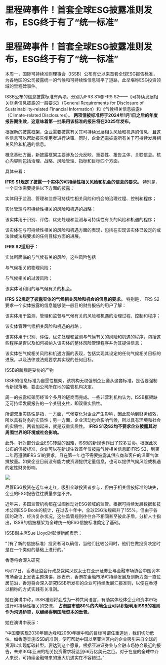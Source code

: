 # 里程碑事件！首套全球ESG披露准则发布，ESG终于有了“统一标准”

# 里程碑事件！首套全球ESG披露准则发布，ESG终于有了“统一标准”

本周一，国际可持续准则理事会（ISSB）公布有史以来首套全球ESG报告标准，为各地区的公司披露统一的气候和可持续性信息铺平了道路，此举堪称ESG投资领域的里程碑事件。

ISSB公布的信息披露标准有两项，分别为IFRS S1和IFRS S2——《可持续发展相关财务信息披露的一般要求》（General Requirements
for Disclosure of Sustainability-related Financial
Information）和《气候相关信息披露》（Climate-related Disclosures）。
**两项信披标准将于2024年1月1日之后的年度报告期生效，这意味着第一批采用该标准的报告将在2025年发布。**

根据新的披露框架，企业需要披露有关其可持续发展相关风险和机遇的信息，且这些信息可以帮助报告使用者进行决策。同时，企业还需披露所有关于可持续发展相关风险和机遇的信息。

概念基础方面，新披露框架主要涉及公允反映、重要性、报告主体、关联信息。核心内容则包括治理、战略、风险管理、指标和目标四个方面。

具体来看：

**IFRS S1规定了披露一个实体的可持续性相关风险和机会的信息的要求。** 特别是，一个实体需要提供以下方面的披露：

实体用于监测、管理和监督可持续性相关风险和机会的治理过程、控制和程序；

实体管理与可持续性相关的风险和机遇的战略；

该实体用于识别、评估、优先处理和监测与可持续性有关的风险和机遇的程序；

该实体在与可持续性相关的风险和机遇方面的表现，包括在实现该实体已设定的或法律或法规要求的任何目标方面的进展。

**IFRS S2适用于：**

实体所面临的与气候有关的风险，这些风险包括

与气候相关的物理风险；

与气候相关的过渡风险；

该实体可利用的与气候有关的机会。

**IFRS S2规定了披露实体的气候相关风险和机会的信息的要求。** 特别是，IFRS S2要求一个实体披露的信息能够使一般目的财务报告的用户了解：

该实体用于监测、管理和监督与气候有关的风险和机遇的治理过程、控制和程序；

该实体管理气候相关风险和机遇的战略；

该实体用于识别、评估、优先处理和监测与气候有关的风险和机遇的程序，包括这些程序是否以及如何被纳入该实体的整体风险管理程序并为其提供信息；

该实体在气候相关风险和机遇方面的表现，包括实现其设定的任何气候相关目标的进展，以及法律或法规要求其实现的任何目标。

ISSB的新规是妥协的产物

ISSB的信息标准为自愿性框架，该机构无权强制企业遵从这套标准，是否要强制令新规落地，要由公司所在地的监管机构决定。

周一的披露框架历经18个多月的磋商而完成。一些非营利机构认为，ISSB框架缺乏可持续发展报告的一个关键支柱，即双重实质性。

所谓双重实质性是指，一方面，气候变化对企业产生影响，因此影响到财务绩效，所以具有财务的实质性；另一方面，企业活动也会影响气候，所以具有环境和社会的实质性。两者加起来，就是双重实质性。
**IFRS S1及S2均不要求企业披露其对周围世界的环境或社会影响。**

此外，针对部分企业ESG转型的困难，ISSB的新规也作出了较多妥协。根据此次公布的信披标准，企业可以在新规生效首年仅披露气候相关信息即IFRS
S2，到第二年再遵循IFRS
S1的要求，且在第一年也不需要披露其供应商和客户的温室气体排放量。如果企业目前没有能力或资源提供定量信息，也可以提供气候风险或机遇的定性财务影响。

![](https://inews.gtimg.com/om_bt/OwH6ZkX2l98KP0sF81avYfAp681W3HUGZBfoVAEE0nACYAA/1000)

尽管ESG投资在近年来走红，吸引全球投资者参与，但由于相关信披标准的缺失，企业的ESG报告往往质量参差不齐。

近年来，多国监管机构都在试图推动对ESG领域的监管。根据可持续发展数据和技术公司ESG
Book的统计，在过去十年中，全球ESG法规飙升了155%。但由于各国的政治、经济复杂状况，这些监管规则往往各不相同甚至彼此矛盾。分析人士指出，ISSB的信披框架为全球统一的ESG信披标准奠定了基础。

ISSB副主席Sue Lloyd对彭博新闻表示：

“（有了新的信披标准）投资者可以确信，当他们比较公司时，他们在做投资决定时是在一个类似的基础上进行的。”

香港将会深入研究

6月27日，香港证监会行政总裁梁凤仪女士在亚洲证券业与金融市场协会中国资本市场会议上发表主题演讲，她表示，香港在金融市场可持续发展及创新方面一直位居前沿，香港将会深入研究ISSB所发布的企业可持续发展汇报准则，以便在香港以相称的方式实践有关准则。

她在演讲中称，ISSB准则将会成为一种共同语言，有助实体经体企业和资本市场进行可持续性相关的交流，
**占港股市值80%的内地企业可以积极利用ISSB的准则作为沟通桥梁，以继续得到国际资本的垂青。**

她在演讲中表示：

“中国要实现2030年碳达峰和2060年碳中和的目标可谓任重道远，我们切勿低估。如香港实施ISSB的准则，便可帮助中国以至亚洲区内的企业吸引来自全球的资源以实现低碳转型。要达到这个愿景，根据亚洲证券业与金融市场协会最近的报告，未来30年亚洲的相关投资需求将达到66万亿美元之巨。对于在座的全球中介人来说，可持续金融带来的重大机遇实在不容错过。”

